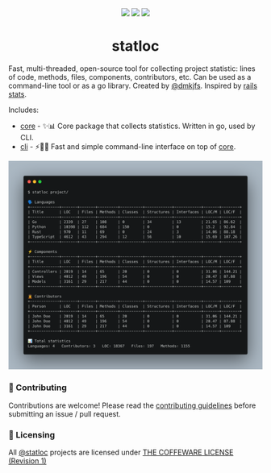 <div align="center">
    <a href="https://github.com/statloc/core/releases"><img src="https://img.shields.io/github/v/release/statloc/core?sort=semver&display_name=release&style=flat-square&label=latest%20release&color=purple"></a>
    <a href="https://github.com/statloc/core/blob/master/LICENSE"><img src="https://img.shields.io/badge/license-coffeeware-purple?style=flat-square&label=license&color=purple"></a>
    <img src="https://img.shields.io/github/stars/statloc?style=flat-square&color=purple">
    <br>
    <h1>statloc</h1>
</div>

Fast, multi-threaded, open-source tool for collecting project statistic: lines of code, methods, files, components, contributors, etc. Can be used as a command-line tool or as a go library. Created by [@dmkjfs](https://github.com/dmkjfs). Inspired by [rails stats](https://guides.rubyonrails.org/command_line.html#bin-rails-stats).

Includes:
- [core](https://github.com/statloc/core) - ✨📊 Core package that collects statistics. Written in go, used by CLI.
- [cli](https://github.com/statloc/cli) - ⚡🧑‍💻 Fast and simple command-line interface on top of [core](https://github.com/statloc/core).

<img alt="Example of CLI usage" src="https://github.com/statloc/.github/blob/master/assets/cli.png">


### 🤝 Contributing
Contributions are welcome! Please read the [contributing guidelines](https://github.com/statloc/core/blob/main/CONTRIBUTING.md) before submitting an issue / pull request.

### 📃 Licensing
All [@statloc](https://github.com/statloc) projects are licensed under [THE COFFEWARE LICENSE (Revision 1)](https://github.com/statloc/core/blob/master/LICENSE)
